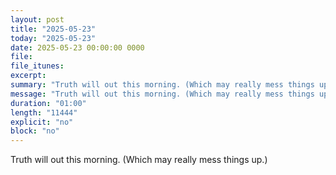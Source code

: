 ```yaml
---
layout: post
title: "2025-05-23"
today: "2025-05-23"
date: 2025-05-23 00:00:00 0000
file:
file_itunes:
excerpt:
summary: "Truth will out this morning. (Which may really mess things up.)"
message: "Truth will out this morning. (Which may really mess things up.)"
duration: "01:00"
length: "11444"
explicit: "no"
block: "no"
---
```

Truth will out this morning. (Which may really mess things up.)

